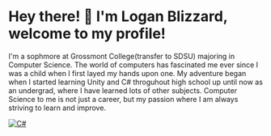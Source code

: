 # Hey there! 👋 I'm Logan Blizzard, welcome to my profile!
I'm a sophmore at Grossmont College(transfer to SDSU) majoring in Computer Science. The world of computers has fascinated me ever since I was a child when I first layed my hands upon one. My adventure began when I started learning Unity and C# throguhout high school up until now as an undergrad, where I have learned lots of other subjects. Computer Science to me is not just a career, but my passion where I am always striving to learn and improve.

[![C#](https://encrypted-tbn0.gstatic.com/images?q=tbn:ANd9GcT14ZBCSNNYWlTokUoA5XIVbHJ8A3I19DpHVA&s)](https://learn.microsoft.com/en-us/dotnet/csharp/)

<!--
**LoganBlizzard/LoganBlizzard** is a ✨ _special_ ✨ repository because its `README.md` (this file) appears on your GitHub profile.

Here are some ideas to get you started:

- 🔭 I’m currently working on ...
- 🌱 I’m currently learning ...
- 👯 I’m looking to collaborate on ...
- 🤔 I’m looking for help with ...
- 💬 Ask me about ...
- 📫 How to reach me: ...
- 😄 Pronouns: ...
- ⚡ Fun fact: ...
-->
